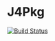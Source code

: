# J4Pkg

[![Build Status](https://travis-ci.org/HatsuneMiku/J4Pkg.jl.svg?branch=master)](https://travis-ci.org/HatsuneMiku/J4Pkg.jl)
